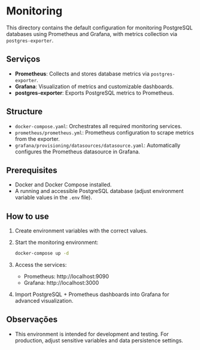 # Monitoring

This directory contains the default configuration for monitoring PostgreSQL databases using Prometheus and Grafana, with metrics collection via `postgres-exporter`.

## Serviços

- **Prometheus**: Collects and stores database metrics via `postgres-exporter`.
- **Grafana**: Visualization of metrics and customizable dashboards.
- **postgres-exporter**: Exports PostgreSQL metrics to Prometheus.

## Structure

- `docker-compose.yaml`: Orchestrates all required monitoring services.
- `prometheus/prometheus.yml`: Prometheus configuration to scrape metrics from the exporter.
- `grafana/provisioning/datasources/datasource.yaml`: Automatically configures the Prometheus datasource in Grafana.

## Prerequisites

- Docker and Docker Compose installed.
- A running and accessible PostgreSQL database (adjust environment variable values in the `.env` file).

## How to use

1. Create environment variables with the correct values.
2. Start the monitoring environment:

   ```sh
   docker-compose up -d
   ```

3. Access the services:
   - Prometheus: http://localhost:9090
   - Grafana: http://localhost:3000

4. Import PostgreSQL + Prometheus dashboards into Grafana for advanced visualization.

## Observações

- This environment is intended for development and testing. For production, adjust sensitive variables and data persistence settings.
